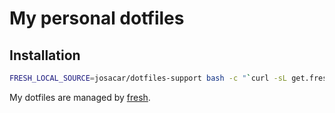 My personal dotfiles
====================

## Installation

``` sh
FRESH_LOCAL_SOURCE=josacar/dotfiles-support bash -c "`curl -sL get.freshshell.com`"
```

My dotfiles are managed by [fresh].

[fresh]: http://freshshell.com
